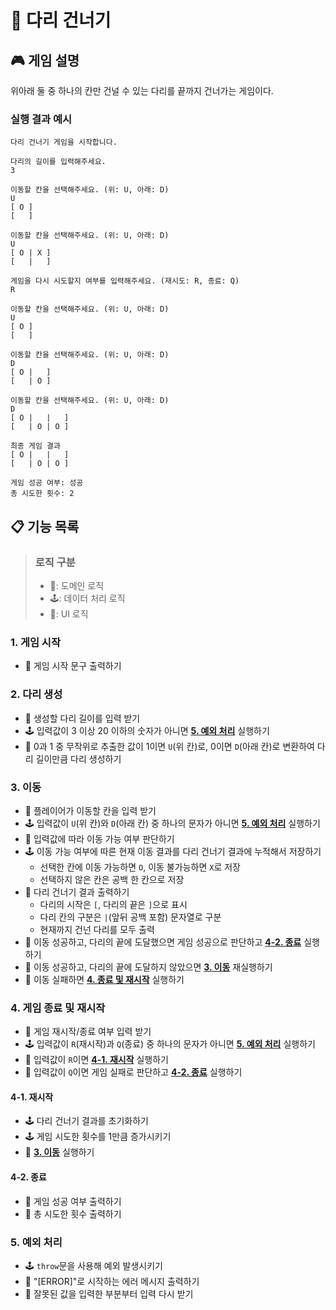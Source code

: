 # 🌉 다리 건너기

## 🎮 게임 설명

위아래 둘 중 하나의 칸만 건널 수 있는 다리를 끝까지 건너가는 게임이다.

### 실행 결과 예시

```
다리 건너기 게임을 시작합니다.

다리의 길이를 입력해주세요.
3

이동할 칸을 선택해주세요. (위: U, 아래: D)
U
[ O ]
[   ]

이동할 칸을 선택해주세요. (위: U, 아래: D)
U
[ O | X ]
[   |   ]

게임을 다시 시도할지 여부를 입력해주세요. (재시도: R, 종료: Q)
R

이동할 칸을 선택해주세요. (위: U, 아래: D)
U
[ O ]
[   ]

이동할 칸을 선택해주세요. (위: U, 아래: D)
D
[ O |   ]
[   | O ]

이동할 칸을 선택해주세요. (위: U, 아래: D)
D
[ O |   |   ]
[   | O | O ]

최종 게임 결과
[ O |   |   ]
[   | O | O ]

게임 성공 여부: 성공
총 시도한 횟수: 2
```

## 📋 기능 목록

> ### 로직 구분
>
> - 🌉: 도메인 로직
> - 🕹: 데이터 처리 로직
> - 👤: UI 로직

### 1. 게임 시작

- 👤 게임 시작 문구 출력하기

### 2. 다리 생성

- 👤 생성할 다리 길이를 입력 받기
- 🕹 입력값이 3 이상 20 이하의 숫자가 아니면 [**5. 예외 처리**](#5-예외-처리) 실행하기
- 🌉 0과 1 중 무작위로 추출한 값이 1이면 `U`(위 칸)로, 0이면 `D`(아래 칸)로 변환하여 다리 길이만큼 다리 생성하기

### 3. 이동

- 👤 플레이어가 이동할 칸을 입력 받기
- 🕹 입력값이 `U`(위 칸)와 `D`(아래 칸) 중 하나의 문자가 아니면 [**5. 예외 처리**](#5-예외-처리) 실행하기
- 🌉 입력값에 따라 이동 가능 여부 판단하기
- 🕹 이동 가능 여부에 따른 현재 이동 결과를 다리 건너기 결과에 누적해서 저장하기
  - 선택한 칸에 이동 가능하면 `O`, 이동 불가능하면 `X`로 저장
  - 선택하지 않은 칸은 공백 한 칸으로 저장
- 👤 다리 건너기 결과 출력하기
  - 다리의 시작은 `[`, 다리의 끝은 `]`으로 표시
  - 다리 칸의 구분은 `|`(앞뒤 공백 포함) 문자열로 구분
  - 현재까지 건넌 다리를 모두 출력
- 🌉 이동 성공하고, 다리의 끝에 도달했으면 게임 성공으로 판단하고 [**4-2. 종료**](#4-2-종료) 실행하기
- 🌉 이동 성공하고, 다리의 끝에 도달하지 않았으면 [**3. 이동**](#3-이동) 재실행하기
- 🌉 이동 실패하면 [**4. 종료 및 재시작**](#4-종료-및-재시작) 실행하기

### 4. 게임 종료 및 재시작

- 👤 게임 재시작/종료 여부 입력 받기
- 🕹 입력값이 `R`(재시작)과 `Q`(종료) 중 하나의 문자가 아니면 [**5. 예외 처리**](#5-예외-처리) 실행하기
- 🌉 입력값이 `R`이면 [**4-1. 재시작**](#4-1-재시작) 실행하기
- 🌉 입력값이 `Q`이면 게임 실패로 판단하고 [**4-2. 종료**](#4-2-종료) 실행하기

#### 4-1. 재시작

- 🕹 다리 건너기 결과를 초기화하기
- 🕹 게임 시도한 횟수를 1만큼 증가시키기
- 🌉 [**3. 이동**](#3-이동) 실행하기

#### 4-2. 종료

- 👤 게임 성공 여부 출력하기
- 👤 총 시도한 횟수 출력하기

### 5. 예외 처리

- 🕹 `throw`문을 사용해 예외 발생시키기
- 👤 "[ERROR]"로 시작하는 에러 메시지 출력하기
- 👤 잘못된 값을 입력한 부분부터 입력 다시 받기
